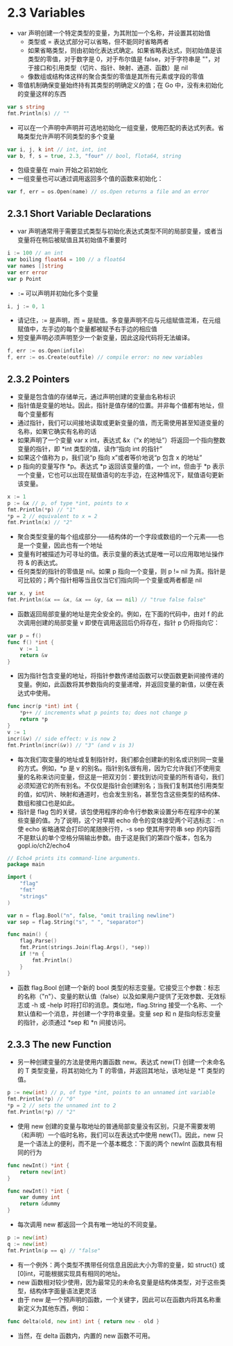 # 2.3 Variables
- var 声明创建一个特定类型的变量，为其附加一个名称，并设置其初始值
  - 类型或 = 表达式部分可以省略，但不能同时省略两者
  - 如果省略类型，则由初始化表达式确定。如果省略表达式，则初始值是该类型的零值，对于数字是 0，对于布尔值是 false，对于字符串是 ""，对于接口和引用类型（切片、指针、映射、通道、函数）是 nil
  - 像数组或结构体这样的聚合类型的零值是其所有元素或字段的零值
- 零值机制确保变量始终持有其类型的明确定义的值；在 Go 中，没有未初始化的变量这样的东西
```go
var s string
fmt.Println(s) // ""
```
- 可以在一个声明中声明并可选地初始化一组变量，使用匹配的表达式列表。省略类型允许声明不同类型的多个变量
```go
var i, j, k int // int, int, int
var b, f, s = true, 2.3, "four" // bool, flota64, string
```
- 包级变量在 main 开始之前初始化
- 一组变量也可以通过调用返回多个值的函数来初始化：
```go
var f, err = os.Open(name) // os.Open returns a file and an error
```
## 2.3.1 Short Variable Declarations
- var 声明通常用于需要显式类型与初始化表达式类型不同的局部变量，或者当变量将在稍后被赋值且其初始值不重要时
```go
i := 100 // an int
var boiling float64 = 100 // a float64
var names []string
var err error
var p Point
```
- `:=` 可以声明并初始化多个变量
```go
i, j := 0, 1
```
- 请记住，:= 是声明，而 = 是赋值。多变量声明不应与元组赋值混淆，在元组赋值中，左手边的每个变量都被赋予右手边的相应值
- 短变量声明必须声明至少一个新变量，因此这段代码将无法编译。
```go
f, err := os.Open(infile)
f, err := os.Create(outfile) // compile error: no new variables
```
## 2.3.2 Pointers
- 变量是包含值的存储单元，通过声明创建的变量由名称标识
- 指针值是变量的地址。因此，指针是值存储的位置。并非每个值都有地址，但每个变量都有
- 通过指针，我们可以间接地读取或更新变量的值，而无需使用甚至知道变量的名称，如果它确实有名称的话
- 如果声明了一个变量 var x int，表达式 &x（“x 的地址”）将返回一个指向整数变量的指针，即 *int 类型的值，读作“指向 int 的指针”
- 如果这个值称为 p，我们说“p 指向 x”或者等价地说“p 包含 x 的地址”
- p 指向的变量写作 *p。表达式 *p 返回该变量的值，一个 int，但由于 *p 表示一个变量，它也可以出现在赋值语句的左手边，在这种情况下，赋值语句更新该变量。
```go
x := 1
p := &x // p, of type *int, points to x
fmt.Println(*p) // "1"
*p = 2 // equivalent to x = 2
fmt.Println(x) // "2"
```
- 聚合类型变量的每个组成部分——结构体的一个字段或数组的一个元素——也是一个变量，因此也有一个地址
- 变量有时被描述为可寻址的值。表示变量的表达式是唯一可以应用取地址操作符 & 的表达式。
- 任何类型的指针的零值是 nil。如果 p 指向一个变量，则 p != nil 为真。指针是可比较的；两个指针相等当且仅当它们指向同一个变量或两者都是 nil
```go
var x, y int
fmt.Println(&x == &x, &x == &y, &x == nil) // "true false false"
```
- 函数返回局部变量的地址是完全安全的。例如，在下面的代码中，由对 f 的此次调用创建的局部变量 v 即使在调用返回后仍将存在，指针 p 仍将指向它：
```go
var p = f()
func f() *int {
    v := 1
    return &v
}
```
- 因为指针包含变量的地址，将指针参数传递给函数可以使函数更新间接传递的变量。例如，此函数将其参数指向的变量递增，并返回变量的新值，以便在表达式中使用。
```go
func incr(p *int) int {
    *p++ // increments what p points to; does not change p
    return *p
}
v := 1
incr(&v) // side effect: v is now 2
fmt.Println(incr(&v)) // "3" (and v is 3)
```
- 每次我们取变量的地址或复制指针时，我们都会创建新的别名或识别同一变量的方式。例如，*p 是 v 的别名。指针别名很有用，因为它允许我们不使用变量的名称来访问变量，但这是一把双刃剑：要找到访问变量的所有语句，我们必须知道它的所有别名。不仅仅是指针会创建别名；当我们复制其他引用类型的值，如切片、映射和通道时，也会发生别名，甚至包含这些类型的结构体、数组和接口也是如此。
- 指针是 flag 包的关键，该包使用程序的命令行参数来设置分布在程序中的某些变量的值。为了说明，这个对早期 echo 命令的变体接受两个可选标志：-n 使 echo 省略通常会打印的尾随换行符，-s sep 使其用字符串 sep 的内容而不是默认的单个空格分隔输出参数。由于这是我们的第四个版本，包名为 gopl.io/ch2/echo4
```go
// Echo4 prints its command-line arguments.
package main

import (
	"flag"
	"fmt"
	"strings"
)

var n = flag.Bool("n", false, "omit trailing newline")
var sep = flag.String("s", " ", "separator")

func main() {
	flag.Parse()
	fmt.Print(strings.Join(flag.Args(), *sep))
	if !*n {
		fmt.Println()
	}
}
```
- 函数 flag.Bool 创建一个新的 bool 类型的标志变量。它接受三个参数：标志的名称（"n"）、变量的默认值（false）以及如果用户提供了无效参数、无效标志或 -h 或 -help 时将打印的消息。类似地，flag.String 接受一个名称、一个默认值和一个消息，并创建一个字符串变量。变量 sep 和 n 是指向标志变量的指针，必须通过 *sep 和 *n 间接访问。

## 2.3.3 The new Function
- 另一种创建变量的方法是使用内置函数 new。表达式 new(T) 创建一个未命名的 T 类型变量，将其初始化为 T 的零值，并返回其地址，该地址是 *T 类型的值。
```go
p := new(int) // p, of type *int, points to an unnamed int variable
fmt.Println(*p) // "0"
*p = 2 // sets the unnamed int to 2
fmt.Println(*p) // "2"
```
- 使用 new 创建的变量与取地址的普通局部变量没有区别，只是不需要发明（和声明）一个临时名称，我们可以在表达式中使用 new(T)。因此，new 只是一个语法上的便利，而不是一个基本概念：下面的两个 newInt 函数具有相同的行为
```go
func newInt() *int {
    return new(int)
}

func newInt() *int {
    var dummy int
    return &dummy
}
```
- 每次调用 new 都返回一个具有唯一地址的不同变量。
```go
p := new(int)
q := new(int)
fmt.Println(p == q) // "false"
```
- 有一个例外：两个类型不携带任何信息且因此大小为零的变量，如 struct{} 或 [0]int，可能根据实现具有相同的地址。
- new 函数相对较少使用，因为最常见的未命名变量是结构体类型，对于这些类型，结构体字面量语法更灵活
- 由于 new 是一个预声明的函数，一个关键字，因此可以在函数内将其名称重新定义为其他东西，例如：
```go
func delta(old, new int) int { return new - old }
```
- 当然，在 delta 函数内，内置的 new 函数不可用。

